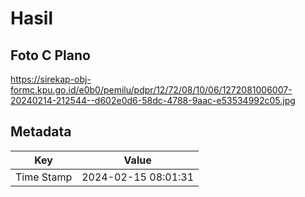 # Hasil

## Foto C Plano

https://sirekap-obj-formc.kpu.go.id/e0b0/pemilu/pdpr/12/72/08/10/06/1272081006007-20240214-212544--d602e0d6-58dc-4788-9aac-e53534992c05.jpg


## Metadata

| Key        | Value               |
| ---------- | ------------------- |
| Time Stamp | 2024-02-15 08:01:31 |



